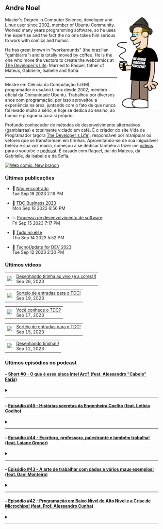 ## Andre Noel

<!--
**andre-noel/andre-noel** is a ✨ _special_ ✨ repository because its `README.md` (this file) appears on your GitHub profile.

Here are some ideas to get you started:

- 🔭 I’m currently working on ...
- 🌱 I’m currently learning ...
- 👯 I’m looking to collaborate on ...
- 🤔 I’m looking for help with ...
- 💬 Ask me about ...
- 📫 How to reach me: ...
- 😄 Pronouns: ...
- ⚡ Fun fact: ...
-->

<img src="eu.png" align="right" height="300px">

Master's Degree in Computer Science, developer and Linux user since 2002, member of Ubuntu Community. Worked many years programming software, so he uses the expertise and the fact the no one takes him serious to work with comics and humor.

He has great known in "workarounds" (the brazilian "gambiarra") and is totally moved by coffee. He is the one who move the vectors to create the webcomics at [The Developer's Life](https://developerslife.tech/). Married to Raquel, father of Mateus, Gabrielle, Isabelle and Sofia.

---

Mestre em Ciência da Computação (UEM), programador e usuário Linux desde 2002, membro oficial da Comunidade Ubuntu. Trabalhou por diversos anos com programação, por isso aproveitou a experiência na área, juntando com o fato de que nunca foi levado muito a sério, e hoje se dedica ao ensino, ao humor e programa para si próprio.

Profundo conhecedor de métodos de desenvolvimento alternativos (gambiarras) e totalmente viciado em café. É o criador do site Vida de Programador (agora [The Developer's Life](https://developerslife.tech/)), responsável por manipular os vetores que se transformam em tirinhas. Aproveitando-se de sua inigualável beleza e sua voz macia, começou a se dedicar também a fazer um [vídeos](https://youtube.com/ProgramadorREAL) para o youtube e [podcast](https://podcast.developerslife.tech/). É casado com Raquel, pai do Mateus, da Gabrielle, da Isabelle e da Sofia.

<a href="https://developerslife.tech/en/2022/05/30/new-branch/"><img src="https://developerslife.tech/en/uploads/2022/05/tirinhaEN-234.png" style="width:500px" alt="Web comic: New branch" /></a>

### Últimas publicações
<!-- BLOG-POST-LIST:START --><ul><li>🤯 <a href="https://developerslife.tech/pt/2023/09/19/nao-encontrado/">Não encontrado</a><br/>Tue Sep 19 2023 2:16 PM</li></ul>
<ul><li>🤣 <a href="https://developerslife.tech/pt/2023/09/18/tdc-business-2023/">TDC Business 2023</a><br/>Mon Sep 18 2023 6:56 PM</li></ul>
<ul><li>💥 <a href="https://developerslife.tech/pt/2023/09/15/processo-de-desenvolvimento-de-software/">Processo de desenvolvimento de software</a><br/>Fri Sep 15 2023 7:17 PM</li></ul>
<ul><li>💬 <a href="https://developerslife.tech/pt/2023/09/14/tudo-no-else/">Tudo no else</a><br/>Thu Sep 14 2023 5:52 PM</li></ul>
<ul><li>🤣 <a href="https://developerslife.tech/pt/2023/09/12/tecnoupdate-for-dev-2023/">TecnoUpdate for DEV 2023</a><br/>Tue Sep 12 2023 2:30 PM</li></ul>
<!-- BLOG-POST-LIST:END -->

### Últimos vídeos
<!-- YOUTUBE:START --><table><tr><td><a href="https://www.youtube.com/watch?v=emzXgkDkNi4"><img width="140px" src="https://i.ytimg.com/vi/emzXgkDkNi4/mqdefault.jpg"></a></td>
<td><a href="https://www.youtube.com/watch?v=emzXgkDkNi4">Desenhando tirinha ao vivo &lpar;e a cores&rpar;!!</a><br/>Sep 26, 2023</td></tr></table>
<table><tr><td><a href="https://www.youtube.com/watch?v=j5wVGcj-sLA"><img width="140px" src="https://i.ytimg.com/vi/j5wVGcj-sLA/mqdefault.jpg"></a></td>
<td><a href="https://www.youtube.com/watch?v=j5wVGcj-sLA">Sorteio de entradas para o TDC!</a><br/>Sep 19, 2023</td></tr></table>
<table><tr><td><a href="https://www.youtube.com/watch?v=8b6JDh6v6H4"><img width="140px" src="https://i.ytimg.com/vi/8b6JDh6v6H4/mqdefault.jpg"></a></td>
<td><a href="https://www.youtube.com/watch?v=8b6JDh6v6H4">Você conhece o TDC?</a><br/>Sep 17, 2023</td></tr></table>
<table><tr><td><a href="https://www.youtube.com/watch?v=3zhrM1zFBqg"><img width="140px" src="https://i.ytimg.com/vi/3zhrM1zFBqg/mqdefault.jpg"></a></td>
<td><a href="https://www.youtube.com/watch?v=3zhrM1zFBqg">Sorteio de entradas para o TDC!</a><br/>Sep 15, 2023</td></tr></table>
<table><tr><td><a href="https://www.youtube.com/watch?v=oOLY7i4pUns"><img width="140px" src="https://i.ytimg.com/vi/oOLY7i4pUns/mqdefault.jpg"></a></td>
<td><a href="https://www.youtube.com/watch?v=oOLY7i4pUns">Desenhando tirinha!!!</a><br/>Sep 12, 2023</td></tr></table>
<!-- YOUTUBE:END -->

### Últimos episódios no podcast
<!-- PODCAST:START -->
 #### - [Short #0 - O que é essa placa Intel Arc? (feat. Alessandro "Cabelo" Faria)](https://podcasters.spotify.com/pod/show/vidadeprogramador/episodes/Short-0---O-que--essa-placa-Intel-Arc--feat--Alessandro-Cabelo-Faria-e1ujcui) 
 <details><summary></summary> <p>Você já ouviu falar na nova placa Intel Arc? É uma placa com GPU top, para concorrer com as famosas RTX, focada em processamento de Inteligência Artificial.</p>
<p>Como eu não sou expert nessa área, quem está comigo no episódio é o grande Cabelo, que é expert em inovação e que criou a primeira imagem Linux com driver nativo para essa nova placa.</p>
<p>Links citados no vídeo:</p>
<ul>
 <li><a href="https://sempreupdate.com.br/brasileiro-disponibiliza-primeira-imagem-linux-no-mundo-com-kernel-6-2-nativo-e-driver-opensource-da-intel-arc-estavel/">Brasileiro disponibiliza primeira imagem Linux no mundo com kernel 6.2 nativo e driver opensource da Intel ARC estável</a></li>
 <li><a href="https://adrenaline.com.br/noticias/v/70485/intel-anuncia-arc-marca-que-ira-concorrer-com-nvidia-geforce-e-amd-radeon-no-mercado">Intel anuncia Arc, marca que irá concorrer com NVIDIA GeForce e AMD Radeon no mercado</a></li>
  <li><a href="https://adrenaline.com.br/noticias/v/76734/gpu-intel-arc-a380-suporta-displayport-20-por-padrao-mas-nao-ha-monitor-compativel-ainda">GPU Intel Arc A380 suporta DisplayPort 2.0 por padrão, mas não há monitor compatível ainda</a></li>
</ul>
<p><br></p>
 </details> 
 <hr /> 

 #### - [Episódio #45 - Histórias secretas da Engenheira Coelho (feat. Letícia Coelho)](https://podcasters.spotify.com/pod/show/vidadeprogramador/episodes/Episdio-45---Histrias-secretas-da-Engenheira-Coelho-feat--Letcia-Coelho-e1lm63h) 
 <details><summary></summary> <p>Uma conversa com a Letícia Coelho (conhecida como Engenheira Coelho), sobre o que ela faz, como começou, como queimou plaquinhas e etc.</p>
<p>Links da letícia:</p>
<p>Twitter: https://twitter.com/EngineerRabbit</p>
<p>Instagram: https://instagram.com/engenheira.coelho</p>
<p>Linktree: https://linktr.ee/engenheira.coelho</p>
 </details> 
 <hr /> 

 #### - [Episódio #44 - Escritora, professora, palestrante e também trabalha! (feat. Loiane Groner)](https://podcasters.spotify.com/pod/show/vidadeprogramador/episodes/Episdio-44---Escritora--professora--palestrante-e-tambm-trabalha--feat--Loiane-Groner-e1l3fvf) 
 <details><summary></summary> <p>Um papo gostoso com a Loiane Groner sobre Angular, Java, aulas, gambiarras, mundo financeiro e etc.!</p>
<p>Dá o play e aproveite!</p>
<p>Links:</p>
<p>Canal da Loiane: https://www.youtube.com/loianegroner</p>
 </details> 
 <hr /> 

 #### - [Episódio #43 - A arte de trabalhar com dados e vários maus exemplos! (feat. Dani Monteiro)](https://podcasters.spotify.com/pod/show/vidadeprogramador/episodes/Episdio-43---A-arte-de-trabalhar-com-dados-e-vrios-maus-exemplos--feat--Dani-Monteiro-e1kpu2i) 
 <details><summary></summary> <p>Uma conversa gostosa com a Dani Monteiro, que manda muito bem na engenharia de dados, onde conversamos sobre dados, mas principalmente sobre vários maus exemplos para relaxar e compartilhar com o mundo essa dor :D</p>
<p>Perfil da Dani: https://www.linkedin.com/in/danimonteirodba/</p>
 </details> 
 <hr /> 

 #### - [Episódio #42 - Programação em Baixo Nível de Alto Nível e a Crise de Microchips! (feat. Prof. Alessandro Cunha)](https://podcasters.spotify.com/pod/show/vidadeprogramador/episodes/Episdio-42---Programao-em-Baixo-Nvel-de-Alto-Nvel-e-a-Crise-de-Microchips--feat--Prof--Alessandro-Cunha-e1gc32f) 
 <details><summary></summary> <p>Uma conversa em 8-bits com o Prof. Alessandro Cunha, onde falamos sobre programação em baixo nível, plaquinhas, sobre a atual falta de semicondutores e o que isso implica.</p>
<p>Links citados:</p>
<p><a href="https://www.youtube.com/watch?v=Tfh0ytz8S0k"><u>Como gráficos antigos funcionavam</u></a></p>
<p><a href="https://www.linkedin.com/in/alessandrofcunha/"><u>Prof. Alessandro no Linkedin</u></a></p>
<p><a href="https://www.avnet.com/wps/portal/us/"><u>Avnet</u></a></p>
<p><a href="https://www.embarcados.com.br/treinamento-online-embarcados-do-prototipo-a-producao-o-caminho-das-pedras/"><u>Treinamento online Embarcados: Do protótipo à produção: o caminho das pedras</u></a></p>
 </details> 
 <hr /> 
<!-- PODCAST:END -->